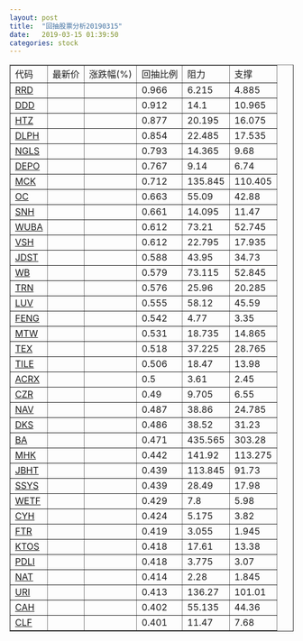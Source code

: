 ```yaml
---
layout: post
title:  "回抽股票分析20190315"
date:   2019-03-15 01:39:50
categories: stock
---
```

<script type="text/javascript">
var stockList = []
stockList.push('gb_rrd');
stockList.push('gb_ddd');
stockList.push('gb_htz');
stockList.push('gb_dlph');
stockList.push('gb_ngls');
stockList.push('gb_depo');
stockList.push('gb_mck');
stockList.push('gb_oc');
stockList.push('gb_snh');
stockList.push('gb_wuba');
stockList.push('gb_vsh');
stockList.push('gb_jdst');
stockList.push('gb_wb');
stockList.push('gb_trn');
stockList.push('gb_luv');
stockList.push('gb_feng');
stockList.push('gb_mtw');
stockList.push('gb_tex');
stockList.push('gb_tile');
stockList.push('gb_acrx');
stockList.push('gb_czr');
stockList.push('gb_nav');
stockList.push('gb_dks');
stockList.push('gb_ba');
stockList.push('gb_mhk');
stockList.push('gb_jbht');
stockList.push('gb_ssys');
stockList.push('gb_wetf');
stockList.push('gb_cyh');
stockList.push('gb_ftr');
stockList.push('gb_ktos');
stockList.push('gb_pdli');
stockList.push('gb_nat');
stockList.push('gb_uri');
stockList.push('gb_cah');
stockList.push('gb_clf');
</script>
<table border="1">
 <tr>
 <td>代码</td>
 <td>最新价</td>
 <td>涨跌幅(%)</td>
 <td>回抽比例</td>
 <td>阻力</td>
 <td>支撑</td>
</tr>
  <tr id="rrd">
  <td><a href="http://stock.finance.sina.com.cn/usstock/quotes/RRD.html" target="_blank">RRD</a></td><td></td><td></td><td>0.966</td><td>6.215</td><td>4.885</td></tr>
  <tr id="ddd">
  <td><a href="http://stock.finance.sina.com.cn/usstock/quotes/DDD.html" target="_blank">DDD</a></td><td></td><td></td><td>0.912</td><td>14.1</td><td>10.965</td></tr>
  <tr id="htz">
  <td><a href="http://stock.finance.sina.com.cn/usstock/quotes/HTZ.html" target="_blank">HTZ</a></td><td></td><td></td><td>0.877</td><td>20.195</td><td>16.075</td></tr>
  <tr id="dlph">
  <td><a href="http://stock.finance.sina.com.cn/usstock/quotes/DLPH.html" target="_blank">DLPH</a></td><td></td><td></td><td>0.854</td><td>22.485</td><td>17.535</td></tr>
  <tr id="ngls">
  <td><a href="http://stock.finance.sina.com.cn/usstock/quotes/NGLS.html" target="_blank">NGLS</a></td><td></td><td></td><td>0.793</td><td>14.365</td><td>9.68</td></tr>
  <tr id="depo">
  <td><a href="http://stock.finance.sina.com.cn/usstock/quotes/DEPO.html" target="_blank">DEPO</a></td><td></td><td></td><td>0.767</td><td>9.14</td><td>6.74</td></tr>
  <tr id="mck">
  <td><a href="http://stock.finance.sina.com.cn/usstock/quotes/MCK.html" target="_blank">MCK</a></td><td></td><td></td><td>0.712</td><td>135.845</td><td>110.405</td></tr>
  <tr id="oc">
  <td><a href="http://stock.finance.sina.com.cn/usstock/quotes/OC.html" target="_blank">OC</a></td><td></td><td></td><td>0.663</td><td>55.09</td><td>42.88</td></tr>
  <tr id="snh">
  <td><a href="http://stock.finance.sina.com.cn/usstock/quotes/SNH.html" target="_blank">SNH</a></td><td></td><td></td><td>0.661</td><td>14.095</td><td>11.47</td></tr>
  <tr id="wuba">
  <td><a href="http://stock.finance.sina.com.cn/usstock/quotes/WUBA.html" target="_blank">WUBA</a></td><td></td><td></td><td>0.612</td><td>73.21</td><td>52.745</td></tr>
  <tr id="vsh">
  <td><a href="http://stock.finance.sina.com.cn/usstock/quotes/VSH.html" target="_blank">VSH</a></td><td></td><td></td><td>0.612</td><td>22.795</td><td>17.935</td></tr>
  <tr id="jdst">
  <td><a href="http://stock.finance.sina.com.cn/usstock/quotes/JDST.html" target="_blank">JDST</a></td><td></td><td></td><td>0.588</td><td>43.95</td><td>34.73</td></tr>
  <tr id="wb">
  <td><a href="http://stock.finance.sina.com.cn/usstock/quotes/WB.html" target="_blank">WB</a></td><td></td><td></td><td>0.579</td><td>73.115</td><td>52.845</td></tr>
  <tr id="trn">
  <td><a href="http://stock.finance.sina.com.cn/usstock/quotes/TRN.html" target="_blank">TRN</a></td><td></td><td></td><td>0.576</td><td>25.96</td><td>20.285</td></tr>
  <tr id="luv">
  <td><a href="http://stock.finance.sina.com.cn/usstock/quotes/LUV.html" target="_blank">LUV</a></td><td></td><td></td><td>0.555</td><td>58.12</td><td>45.59</td></tr>
  <tr id="feng">
  <td><a href="http://stock.finance.sina.com.cn/usstock/quotes/FENG.html" target="_blank">FENG</a></td><td></td><td></td><td>0.542</td><td>4.77</td><td>3.35</td></tr>
  <tr id="mtw">
  <td><a href="http://stock.finance.sina.com.cn/usstock/quotes/MTW.html" target="_blank">MTW</a></td><td></td><td></td><td>0.531</td><td>18.735</td><td>14.865</td></tr>
  <tr id="tex">
  <td><a href="http://stock.finance.sina.com.cn/usstock/quotes/TEX.html" target="_blank">TEX</a></td><td></td><td></td><td>0.518</td><td>37.225</td><td>28.765</td></tr>
  <tr id="tile">
  <td><a href="http://stock.finance.sina.com.cn/usstock/quotes/TILE.html" target="_blank">TILE</a></td><td></td><td></td><td>0.506</td><td>18.47</td><td>13.98</td></tr>
  <tr id="acrx">
  <td><a href="http://stock.finance.sina.com.cn/usstock/quotes/ACRX.html" target="_blank">ACRX</a></td><td></td><td></td><td>0.5</td><td>3.61</td><td>2.45</td></tr>
  <tr id="czr">
  <td><a href="http://stock.finance.sina.com.cn/usstock/quotes/CZR.html" target="_blank">CZR</a></td><td></td><td></td><td>0.49</td><td>9.705</td><td>6.55</td></tr>
  <tr id="nav">
  <td><a href="http://stock.finance.sina.com.cn/usstock/quotes/NAV.html" target="_blank">NAV</a></td><td></td><td></td><td>0.487</td><td>38.86</td><td>24.785</td></tr>
  <tr id="dks">
  <td><a href="http://stock.finance.sina.com.cn/usstock/quotes/DKS.html" target="_blank">DKS</a></td><td></td><td></td><td>0.486</td><td>38.52</td><td>31.23</td></tr>
  <tr id="ba">
  <td><a href="http://stock.finance.sina.com.cn/usstock/quotes/BA.html" target="_blank">BA</a></td><td></td><td></td><td>0.471</td><td>435.565</td><td>303.28</td></tr>
  <tr id="mhk">
  <td><a href="http://stock.finance.sina.com.cn/usstock/quotes/MHK.html" target="_blank">MHK</a></td><td></td><td></td><td>0.442</td><td>141.92</td><td>113.275</td></tr>
  <tr id="jbht">
  <td><a href="http://stock.finance.sina.com.cn/usstock/quotes/JBHT.html" target="_blank">JBHT</a></td><td></td><td></td><td>0.439</td><td>113.845</td><td>91.73</td></tr>
  <tr id="ssys">
  <td><a href="http://stock.finance.sina.com.cn/usstock/quotes/SSYS.html" target="_blank">SSYS</a></td><td></td><td></td><td>0.439</td><td>28.49</td><td>17.98</td></tr>
  <tr id="wetf">
  <td><a href="http://stock.finance.sina.com.cn/usstock/quotes/WETF.html" target="_blank">WETF</a></td><td></td><td></td><td>0.429</td><td>7.8</td><td>5.98</td></tr>
  <tr id="cyh">
  <td><a href="http://stock.finance.sina.com.cn/usstock/quotes/CYH.html" target="_blank">CYH</a></td><td></td><td></td><td>0.424</td><td>5.175</td><td>3.82</td></tr>
  <tr id="ftr">
  <td><a href="http://stock.finance.sina.com.cn/usstock/quotes/FTR.html" target="_blank">FTR</a></td><td></td><td></td><td>0.419</td><td>3.055</td><td>1.945</td></tr>
  <tr id="ktos">
  <td><a href="http://stock.finance.sina.com.cn/usstock/quotes/KTOS.html" target="_blank">KTOS</a></td><td></td><td></td><td>0.418</td><td>17.61</td><td>13.38</td></tr>
  <tr id="pdli">
  <td><a href="http://stock.finance.sina.com.cn/usstock/quotes/PDLI.html" target="_blank">PDLI</a></td><td></td><td></td><td>0.418</td><td>3.775</td><td>3.07</td></tr>
  <tr id="nat">
  <td><a href="http://stock.finance.sina.com.cn/usstock/quotes/NAT.html" target="_blank">NAT</a></td><td></td><td></td><td>0.414</td><td>2.28</td><td>1.845</td></tr>
  <tr id="uri">
  <td><a href="http://stock.finance.sina.com.cn/usstock/quotes/URI.html" target="_blank">URI</a></td><td></td><td></td><td>0.413</td><td>136.27</td><td>101.01</td></tr>
  <tr id="cah">
  <td><a href="http://stock.finance.sina.com.cn/usstock/quotes/CAH.html" target="_blank">CAH</a></td><td></td><td></td><td>0.402</td><td>55.135</td><td>44.36</td></tr>
  <tr id="clf">
  <td><a href="http://stock.finance.sina.com.cn/usstock/quotes/CLF.html" target="_blank">CLF</a></td><td></td><td></td><td>0.401</td><td>11.47</td><td>7.68</td></tr>
</table>
